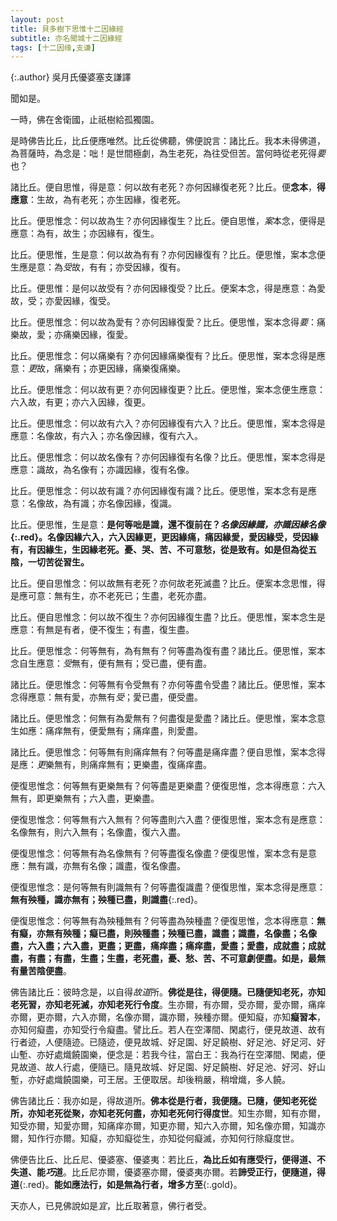 ```yaml
---
layout: post
title: 貝多樹下思惟十二因緣經
subtitle: 亦名聞城十二因緣經
tags: [十二因缘,支谦]
---
```


{:.author}
吳月氏優婆塞支謙譯

聞如是。

一時，佛在舍衛國，止祇樹給孤獨園。

是時佛告比丘，比丘便應唯然。比丘從佛聽，佛便說言：諸比丘。我本未得佛道，為菩薩時，為念是：咄！是世間極劇，為生老死，為往受但苦。當何時從老死得<dfn title="拦阻，禁止。">要</dfn>也？

諸比丘。便自思惟，得是意：何以故有老死？亦何因緣復老死？比丘。便**念本**，**得應意**：生故，為有老死；亦生因緣，復老死。

比丘。便思惟念：何以故為生？亦何因緣復生？比丘。便自思惟，<dfn title="同按。">案</dfn>本念，便得是應意：為有，故生；亦因緣有，復生。

比丘。便思惟，生是意：何以故為有有？亦何因緣復有？比丘。便思惟，案本念便生應是意：為<dfn title="取。">受</dfn>故，有有；亦受因緣，復有。

比丘。便思惟：是何以故受有？亦何因緣復受？比丘。便案本念，得是應意：為愛故，受；亦愛因緣，復受。

比丘。便思惟念：何以故為愛有？亦何因緣復愛？比丘。便思惟，案本念得<dfn title="要诀。">要</dfn>：痛樂故，愛；亦痛樂因緣，復愛。

比丘。便思惟念：何以痛樂有？亦何因緣痛樂復有？比丘。便思惟，案本念得是應意：<dfn title="通受。">更</dfn>故，痛樂有；亦更因緣，痛樂復痛樂。

比丘。便思惟念：何以故有更？亦何因緣復更？比丘。便思惟，案本念便生應意：六入故，有更；亦六入因緣，復更。

比丘。便思惟念：何以故有六入？亦何因緣復有六入？比丘。便思惟，案本念得是應意：名像故，有六入；亦名像因緣，復有六入。

比丘。便思惟念：何以故名像有？亦何因緣復有名像？比丘。便思惟，案本念得是應意：識故，為名像有；亦識因緣，復有名像。

比丘。便思惟念：何以故有識？亦何因緣復有識？比丘。便思惟，案本念有是應意：名像故，為有識；亦名像因緣，復識。

比丘。便思惟，生是意：**是何等咄是識，還不復前在？*名像因緣識，亦識因緣名像*{:.red}。名像因緣六入，六入因緣更，更因緣痛，痛因緣愛，愛因緣受，受因緣有，有因緣生，生因緣老死。憂、哭、苦、不可意愁，從是致有。如是但為從五陰，一切苦從習生。**

比丘。便自思惟念：何以故無有老死？亦何故老死滅盡？比丘。便案本念思惟，得是應可意：無有生，亦不老死已；生盡，老死亦盡。

比丘。便自思惟念：何以故不復生？亦何因緣復生盡？比丘。便思惟，案本念生是應意：有無是有者，便不復生；有盡，復生盡。

比丘。便思惟念：何等無有，為有無有？何等盡為復有盡？諸比丘。便思惟，案本念自生應意：<dfn title="取。">受</dfn>無有，便有無有；受已盡，便有盡。

諸比丘。便思惟念：何等無有令受無有？亦何等盡令受盡？諸比丘。便思惟，案本念得應意：無有愛，亦無有<dfn title="取。">受</dfn>；愛已盡，便受盡。

諸比丘。便思惟念：何無有為愛無有？何盡復是愛盡？諸比丘。便思惟，案本念意生如應：痛痒無有，便愛無有；痛痒盡，則愛盡。

諸比丘。便思惟念：何等無有則痛痒無有？何等盡是痛痒盡？便自思惟，案本念得是應：<dfn title="通受。">更</dfn>樂無有，則痛痒無有；更樂盡，復痛痒盡。

便復思惟念：何等無有更樂無有？何等盡是更樂盡？便復思惟，念本得應意：六入無有，即更樂無有；六入盡，更樂盡。

便復思惟念：何等無有六入無有？何等盡則六入盡？便復思惟，案本念有是應意：名像無有，則六入無有；名像盡，復六入盡。

便復思惟念：何等無有為名像無有？何等盡復名像盡？便復思惟，案本念有是意應：無有識，亦無有名像；識盡，復名像盡。

便復思惟念：是何等無有則識無有？何等盡復識盡？便復思惟，案本念得是應意：**無有殃種，識亦無有；殃種已盡，則識盡**{:.red}。

便復思惟念：何等無有為殃種無有？何等盡為殃種盡？便復思惟，念本得應意：**無有癡，亦無有殃種；癡已盡，則殃種盡；殃種已盡，識盡；識盡，名像盡；名像盡，六入盡；六入盡，更盡；更盡，痛痒盡；痛痒盡，愛盡；愛盡，成就盡；成就盡，有盡；有盡，生盡；生盡，老死盡，憂、愁、苦、不可意劇便盡。如是，最無有量苦陰便盡**。

佛告諸比丘：彼時念是，以自得<dfn title="旧道。">故道</dfn>所。**佛從是往，得便隨。已隨便知老死，亦知老死習，亦知老死滅，亦知老死行令度**。生亦爾，有亦爾，受亦爾，愛亦爾，痛痒亦爾，更亦爾，六入亦爾，名像亦爾，識亦爾，殃種亦爾。便知癡，亦知**癡習本**，亦知何癡盡，亦知受行令癡盡。譬比丘。若人在空澤間、閑處行，便見故道、故有行者迹，人便隨迹。已隨迹，便見故城、好足園、好足饒樹、好足池、好足河、好山塹、亦好處熾饒園樂，便念是：若我今往，當白王：我為行在空澤間、閑處，便見故道、故人行處，便隨已。隨見故城、好足園、好足饒樹、好足池、好河、好山塹，亦好處熾饒園樂，可王居。王便取居。却後稍嚴，稍增熾，多人饒。

佛告諸比丘：我亦如是，得故道所。**佛本從是行者，我便隨。已隨，便知老死從所，亦知老死從聚，亦知老死何盡，亦知老死何行得度世**。知生亦爾，知有亦爾，知受亦爾，知愛亦爾，知痛痒亦爾，知更亦爾，知六入亦爾，知名像亦爾，知識亦爾，知作行亦爾。知癡，亦知癡從生，亦知從何癡滅，亦知何行除癡度世。

佛便告比丘、比丘尼、優婆塞、優婆夷：若比丘，**為比丘如有應受行，便得道、不失道、能<dfn title="擅长。">巧</dfn>道**。比丘尼亦爾，優婆塞亦爾，優婆夷亦爾。若**諦受正行，便隨道，得道**{:.red}。**能如應法行，如是無為行者，增多方至**{:.gold}。

天亦人，已見佛說如是<dfn title="正当的道理。">宜</dfn>，比丘取著意，佛行者受。
